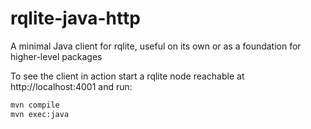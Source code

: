 # rqlite-java-http
 A minimal Java client for rqlite, useful on its own or as a foundation for higher-level packages

 To see the client in action start a rqlite node reachable at http://localhost:4001 and run:
 ```bash
mvn compile
mvn exec:java
```
